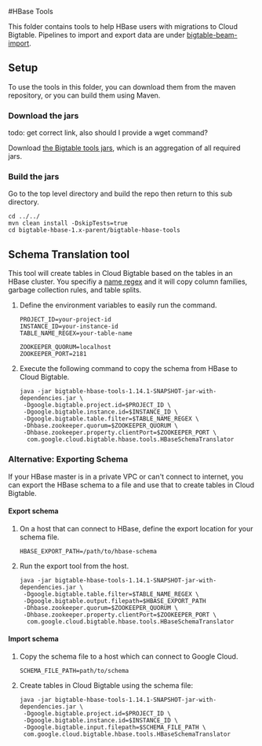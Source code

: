 #HBase Tools

This folder contains tools to help HBase users with migrations to Cloud Bigtable.
Pipelines to import and export data are under [bigtable-beam-import](bigtable-dataflow-parent/bigtable-beam-import/README.md).

## Setup 

To use the tools in this folder, you can download them from the maven repository, or
you can build them using Maven.

[//]: # ({x-version-update-start:bigtable-dataflow-parent:released})
### Download the jars

todo: get correct link, also should I provide a wget command?

Download [the Bigtable tools jars](http://search.maven.org/remotecontent?filepath=com/google/cloud/bigtable/bigtable-beam-import/1.14.1/bigtable-beam-import-1.14.1-shaded.jar), which is an aggregation of all required jars.

### Build the jars
Go to the top level directory and build the repo then return to this sub directory.

```
cd ../../
mvn clean install -DskipTests=true
cd bigtable-hbase-1.x-parent/bigtable-hbase-tools
```

## Schema Translation tool 
This tool will create tables in Cloud Bigtable based on the tables in an HBase cluster.
You specifiy a [name regex](https://docs.oracle.com/javase/8/docs/api/java/util/regex/Pattern.html?is-external=true)
and it will copy column families, garbage collection rules,
and table splits.

1. Define the environment variables to easily run the command.
    ```
    PROJECT_ID=your-project-id
    INSTANCE_ID=your-instance-id
    TABLE_NAME_REGEX=your-table-name
    
    ZOOKEEPER_QUORUM=localhost
    ZOOKEEPER_PORT=2181
    ```
1. Execute the following command to copy the schema from HBase to Cloud Bigtable.
    ```
    java -jar bigtable-hbase-tools-1.14.1-SNAPSHOT-jar-with-dependencies.jar \
     -Dgoogle.bigtable.project.id=$PROJECT_ID \
     -Dgoogle.bigtable.instance.id=$INSTANCE_ID \
     -Dgoogle.bigtable.table.filter=$TABLE_NAME_REGEX \
     -Dhbase.zookeeper.quorum=$ZOOKEEPER_QUORUM \
     -Dhbase.zookeeper.property.clientPort=$ZOOKEEPER_PORT \
      com.google.cloud.bigtable.hbase.tools.HBaseSchemaTranslator
    ```

### Alternative: Exporting Schema

If your HBase master is in a private VPC or can't connect to internet, you can
export the HBase schema to a file and use that to create tables in Cloud Bigtable.


#### Export schema

1. On a host that can connect to HBase, define the export location for your schema file.
    ```
    HBASE_EXPORT_PATH=/path/to/hbase-schema
    ```
1. Run the export tool from the host.
    ```
    java -jar bigtable-hbase-tools-1.14.1-SNAPSHOT-jar-with-dependencies.jar \
     -Dgoogle.bigtable.table.filter=$TABLE_NAME_REGEX \
     -Dgoogle.bigtable.output.filepath=$HBASE_EXPORT_PATH
     -Dhbase.zookeeper.quorum=$ZOOKEEPER_QUORUM \
     -Dhbase.zookeeper.property.clientPort=$ZOOKEEPER_PORT \
      com.google.cloud.bigtable.hbase.tools.HBaseSchemaTranslator
    ```

#### Import schema

1. Copy the schema file to a host which can connect to Google Cloud.
   ```
   SCHEMA_FILE_PATH=path/to/schema
   ```

1. Create tables in Cloud Bigtable using the schema file:
    ```
    java -jar bigtable-hbase-tools-1.14.1-SNAPSHOT-jar-with-dependencies.jar \
     -Dgoogle.bigtable.project.id=$PROJECT_ID \
     -Dgoogle.bigtable.instance.id=$INSTANCE_ID \
     -Dgoogle.bigtable.input.filepath=$SCHEMA_FILE_PATH \
     com.google.cloud.bigtable.hbase.tools.HBaseSchemaTranslator
    ```
